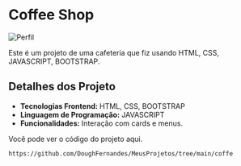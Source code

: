 # Coffee Shop

![Perfil](/Imagens/coffee.gif)

Este é um projeto de uma cafeteria que fiz usando HTML, CSS, JAVASCRIPT, BOOTSTRAP.

## Detalhes dos Projeto

- **Tecnologias Frontend:** HTML, CSS, BOOTSTRAP
- **Linguagem de Programação:** JAVASCRIPT
- **Funcionalidades:** Interação com cards e menus.

Você pode ver o código do projeto aqui.

```link
https://github.com/DoughFernandes/MeusProjetos/tree/main/coffe
```
